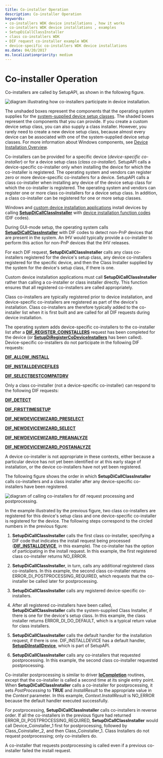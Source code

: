 ```yaml
---
title: Co-installer Operation
description: Co-installer Operation
keywords:
- co-installers WDK device installations , how it works
- co-installers WDK device installations , examples
- SetupDiCallClassInstaller
- class co-installers WDK
- DIF request co-installer example WDK
- device-specific co-installers WDK device installations
ms.date: 04/20/2017
ms.localizationpriority: medium
---
```


# Co-installer Operation





Co-installers are called by SetupAPI, as shown in the following figure.

![diagram illustrating how co-installers participate in device installation.](images/coinsts.png)

The unshaded boxes represent the components that the operating system supplies for the [system-supplied device setup classes](./system-defined-device-setup-classes-reserved-for-system-use.md). The shaded boxes represent the components that you can provide. If you create a custom device setup class, you can also supply a class installer. However, you rarely need to create a new device setup class, because almost every device can be associated with one of the system-supplied device setup classes. For more information about Windows components, see [Device Installation Overview](overview-of-device-and-driver-installation.md).

Co-installers can be provided for a specific device (*device-specific co-installer*) or for a device setup class (*class co-installer*). SetupAPI calls a device-specific co-installer only when installing the device for which the co-installer is registered. The operating system and vendors can register zero or more device-specific co-installers for a device. SetupAPI calls a class co-installer when installing any device of the device setup class for which the co-installer is registered. The operating system and vendors can register one or more class co-installers for a device setup class. In addition, a class co-installer can be registered for one or more setup classes.

Windows and [custom device installation applications](writing-a-device-installation-application.md) install devices by calling [**SetupDiCallClassInstaller**](/windows/win32/api/setupapi/nf-setupapi-setupdicallclassinstaller) with [device installation function codes](/previous-versions/ff541307(v=vs.85)) (DIF codes).

During GUI-mode setup, the operating system calls [**SetupDiCallClassInstaller**](/windows/win32/api/setupapi/nf-setupapi-setupdicallclassinstaller) with DIF codes to detect non-PnP devices that are present in the system. An IHV would typically provide a co-installer to perform this action for non-PnP devices that the IHV releases.

For each DIF request, **SetupDiCallClassInstaller** calls any class co-installers registered for the device's setup class, any device co-installers registered for the specific device, and then the Class Installer supplied by the system for the device's setup class, if there is one.

Custom device installation applications must call **SetupDiCallClassInstaller** rather than calling a co-installer or class installer directly. This function ensures that all registered co-installers are called appropriately.

Class co-installers are typically registered prior to device installation, and device-specific co-installers are registered as part of the device's installation. Class co-installers are therefore typically added to the co-installer list when it is first built and are called for all DIF requests during device installation.

The operating system adds device-specific co-installers to the co-installer list after a [**DIF_REGISTER_COINSTALLERS**](./dif-register-coinstallers.md) request has been completed for the device (or [**SetupDiRegisterCoDeviceInstallers**](/windows/win32/api/setupapi/nf-setupapi-setupdiregistercodeviceinstallers) has been called). Device-specific co-installers do not participate in the following DIF requests:

[**DIF_ALLOW_INSTALL**](./dif-allow-install.md)

[**DIF_INSTALLDEVICEFILES**](./dif-installdevicefiles.md)

[**DIF_SELECTBESTCOMPATDRV**](./dif-selectbestcompatdrv.md)

Only a class co-installer (not a device-specific co-installer) can respond to the following DIF requests:

[**DIF_DETECT**](./dif-detect.md)

[**DIF_FIRSTTIMESETUP**](./dif-firsttimesetup.md)

[**DIF_NEWDEVICEWIZARD_PRESELECT**](./dif-newdevicewizard-preselect.md)

[**DIF_NEWDEVICEWIZARD_SELECT**](./dif-newdevicewizard-select.md)

[**DIF_NEWDEVICEWIZARD_PREANALYZE**](./dif-newdevicewizard-preanalyze.md)

[**DIF_NEWDEVICEWIZARD_POSTANALYZE**](./dif-newdevicewizard-postanalyze.md)

A device co-installer is not appropriate in these contexts, either because a particular device has not yet been identified or at this early stage of installation, or the device co-installers have not yet been registered.

The following figure shows the order in which **SetupDiCallClassInstaller** calls co-installers and a class installer after any device-specific co-installers have been registered.

![diagram of calling co-installers for dif request processing and postprocessing.](images/callco.png)

In the example illustrated by the previous figure, two class co-installers are registered for this device's setup class and one device-specific co-installer is registered for the device. The following steps correspond to the circled numbers in the previous figure:

1.  **SetupDiCallClassInstaller** calls the first class co-installer, specifying a DIF code that indicates the install request being processed ([**DIF_INSTALLDEVICE**](./dif-installdevice.md), in this example). The co-installer has the option of participating in the install request. In this example, the first registered class co-installer returns NO_ERROR.

2.  **SetupDiCallClassInstaller**, in turn, calls any additional registered class co-installers. In this example, the second class co-installer returns ERROR_DI_POSTPROCESSING_REQUIRED, which requests that the co-installer be called later for postprocessing.

3.  **SetupDiCallClassInstaller** calls any registered device-specific co-installers.

4.  After all registered co-installers have been called, **SetupDiCallClassInstaller** calls the system-supplied Class Installer, if there is one for the device's setup class. In this example, the class installer returns ERROR_DI_DO_DEFAULT, which is a typical return value for class installers.

5.  **SetupDiCallClassInstaller** calls the default handler for the installation request, if there is one. DIF_INSTALLDEVICE has a default handler, [**SetupDiInstallDevice**](/windows/win32/api/setupapi/nf-setupapi-setupdiinstalldevice), which is part of SetupAPI.

6.  **SetupDiCallClassInstaller** calls any co-installers that requested postprocessing. In this example, the second class co-installer requested postprocessing.

Co-installer postprocessing is similar to driver [**IoCompletion**](/windows-hardware/drivers/ddi/wdm/nc-wdm-io_completion_routine) routines, except that the co-installer is called a second time at its single entry point. When **SetupDiCallClassInstaller** calls a co-installer for postprocessing, it sets *PostProcessing* to **TRUE** and *InstallResult* to the appropriate value in the *Context* parameter. In this example, *Context*.*InstallResult* is NO_ERROR because the default handler executed successfully.

For postprocessing, **SetupDiCallClassInstaller** calls co-installers in reverse order. If all the co-installers in the previous figure had returned ERROR_DI_POSTPROCESSING_REQUIRED, **SetupDiCallClassInstaller** would call Device_Coinstaller_1 first for postprocessing, followed by Class_Coinstaller_2, and then Class_Coinstaller_1. Class Installers do not request postprocessing; only co-installers do.

A co-installer that requests postprocessing is called even if a previous co-installer failed the install request.

